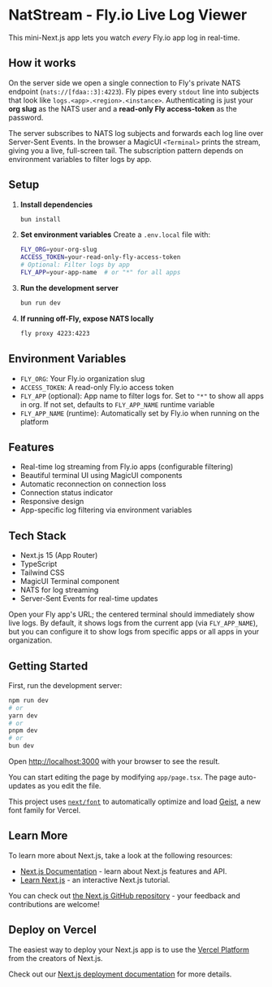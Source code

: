 # NatStream - Fly.io Live Log Viewer

This mini-Next.js app lets you watch *every* Fly.io app log in real-time.

## How it works

On the server side we open a single connection to Fly's private NATS endpoint (`nats://[fdaa::3]:4223`). Fly pipes every `stdout` line into subjects that look like `logs.<app>.<region>.<instance>`. Authenticating is just your **org slug** as the NATS user and a **read-only Fly access-token** as the password.

The server subscribes to NATS log subjects and forwards each log line over Server-Sent Events. In the browser a MagicUI `<Terminal>` prints the stream, giving you a live, full-screen tail. The subscription pattern depends on environment variables to filter logs by app.

## Setup

1. **Install dependencies**
   ```bash
   bun install
   ```

2. **Set environment variables**
   Create a `.env.local` file with:
   ```bash
   FLY_ORG=your-org-slug
   ACCESS_TOKEN=your-read-only-fly-access-token
   # Optional: Filter logs by app
   FLY_APP=your-app-name  # or "*" for all apps
   ```

3. **Run the development server**
   ```bash
   bun run dev
   ```

4. **If running off-Fly, expose NATS locally**
   ```bash
   fly proxy 4223:4223
   ```

## Environment Variables

- `FLY_ORG`: Your Fly.io organization slug
- `ACCESS_TOKEN`: A read-only Fly.io access token
- `FLY_APP` (optional): App name to filter logs for. Set to `"*"` to show all apps in org. If not set, defaults to `FLY_APP_NAME` runtime variable
- `FLY_APP_NAME` (runtime): Automatically set by Fly.io when running on the platform

## Features

- Real-time log streaming from Fly.io apps (configurable filtering)
- Beautiful terminal UI using MagicUI components
- Automatic reconnection on connection loss
- Connection status indicator
- Responsive design
- App-specific log filtering via environment variables

## Tech Stack

- Next.js 15 (App Router)
- TypeScript
- Tailwind CSS
- MagicUI Terminal component
- NATS for log streaming
- Server-Sent Events for real-time updates

Open your Fly app's URL; the centered terminal should immediately show live logs. By default, it shows logs from the current app (via `FLY_APP_NAME`), but you can configure it to show logs from specific apps or all apps in your organization.

## Getting Started

First, run the development server:

```bash
npm run dev
# or
yarn dev
# or
pnpm dev
# or
bun dev
```

Open [http://localhost:3000](http://localhost:3000) with your browser to see the result.

You can start editing the page by modifying `app/page.tsx`. The page auto-updates as you edit the file.

This project uses [`next/font`](https://nextjs.org/docs/app/building-your-application/optimizing/fonts) to automatically optimize and load [Geist](https://vercel.com/font), a new font family for Vercel.

## Learn More

To learn more about Next.js, take a look at the following resources:

- [Next.js Documentation](https://nextjs.org/docs) - learn about Next.js features and API.
- [Learn Next.js](https://nextjs.org/learn) - an interactive Next.js tutorial.

You can check out [the Next.js GitHub repository](https://github.com/vercel/next.js) - your feedback and contributions are welcome!

## Deploy on Vercel

The easiest way to deploy your Next.js app is to use the [Vercel Platform](https://vercel.com/new?utm_medium=default-template&filter=next.js&utm_source=create-next-app&utm_campaign=create-next-app-readme) from the creators of Next.js.

Check out our [Next.js deployment documentation](https://nextjs.org/docs/app/building-your-application/deploying) for more details.
